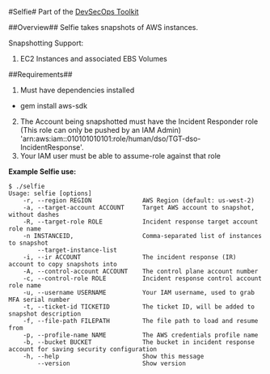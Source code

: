 #Selfie#
Part of the [DevSecOps Toolkit](https://github.com/devsecops)

##Overview##
Selfie takes snapshots of AWS instances.

Snapshotting Support:
1. EC2 Instances and associated EBS Volumes

##Requirements##
1. Must have dependencies installed
  * gem install aws-sdk
2. The Account being snapshotted must have the Incident Responder role (This role can only be pushed by an IAM Admin) 'arn:aws:iam::010101010101:role/human/dso/TGT-dso-IncidentResponse'.
3. Your IAM user must be able to assume-role against that role

**Example Selfie use:**

```shell
$ ./selfie
Usage: selfie [options]
    -r, --region REGION              AWS Region (default: us-west-2)
    -a, --target-account ACCOUNT     Target AWS account to snapshot, without dashes
    -R, --target-role ROLE           Incident response target account role name
    -n INSTANCEID,                   Comma-separated list of instances to snapshot
        --target-instance-list
    -i, --ir ACCOUNT                 The incident response (IR) account to copy snapshots into
    -A, --control-account ACCOUNT    The control plane account number
    -c, --control-role ROLE          Incident response control account role name
    -u, --username USERNAME          Your IAM username, used to grab MFA serial number
    -t, --ticket-id TICKETID         The ticket ID, will be added to snapshot description
    -f, --file-path FILEPATH         The file path to load and resume from
    -p, --profile-name NAME          The AWS credentials profile name
    -b, --bucket BUCKET              The bucket in incident response account for saving security configuration
    -h, --help                       Show this message
        --version                    Show version
```
